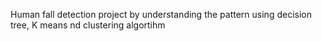 Human fall detection project by understanding the pattern using decision tree, K means nd clustering algortihm 
